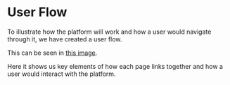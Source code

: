 # User Flow 

To illustrate how the platform will work and how a user would navigate through it, we have created a user flow. 

This can be seen in [this image](https://github.com/alan-turing-institute/AutisticaCitizenScience/blob/master/platform-designs/user-flow/user-flow.png).

Here it shows us key elements of how each page links together and how a user would interact with the platform.
